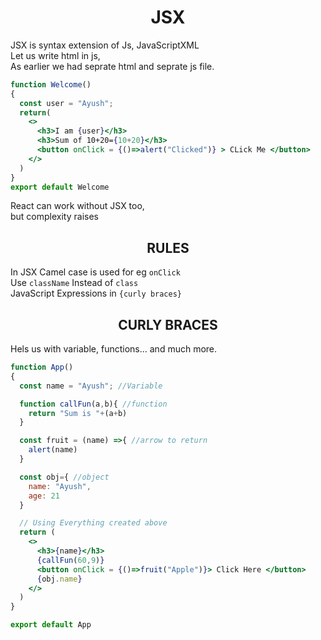 # <center>JSX
JSX is syntax extension of Js, JavaScriptXML  
Let us write html in js,  
As earlier we had seprate html and seprate js file.

```jsx
function Welcome()
{
  const user = "Ayush";
  return( 
    <>
      <h3>I am {user}</h3>
      <h3>Sum of 10+20={10+20}</h3>
      <button onClick = {()=>alert("Clicked")} > CLick Me </button>
    </>
  )
}
export default Welcome
```
React can work without JSX too,  
but complexity raises

## <center> RULES
In JSX Camel case is used for eg  `onClick`  
Use `className` Instead of `class`  
JavaScript Expressions in `{curly braces}`  

## <center> CURLY BRACES

Hels us with variable, functions... and much more.
```jsx
function App() 
{
  const name = "Ayush"; //Variable

  function callFun(a,b){ //function
    return "Sum is "+(a+b)
  }

  const fruit = (name) =>{ //arrow to return
    alert(name)
  }

  const obj={ //object
    name: "Ayush",
    age: 21
  }

  // Using Everything created above
  return (
    <>
      <h3>{name}</h3>
      {callFun(60,9)}
      <button onClick = {()=>fruit("Apple")}> Click Here </button>
      {obj.name}
    </>
  )
}

export default App
```
